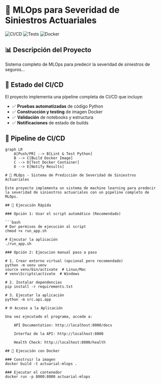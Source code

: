 # 🏥 MLOps para Severidad de Siniestros Actuariales

![CI/CD](https://github.com/TU_USUARIO/mlops-severidad-siniestros-actuariales/actions/workflows/ci-cd.yml/badge.svg)
![Tests](https://github.com/TU_USUARIO/mlops-severidad-siniestros-actuariales/actions/workflows/tests.yml/badge.svg)
![Docker](https://github.com/TU_USUARIO/mlops-severidad-siniestros-actuariale/actions/workflows/docker.yml/badge.svg)

## 📊 Descripción del Proyecto

Sistema completo de MLOps para predecir la severidad de siniestros de seguros...

## 🚀 Estado del CI/CD

El proyecto implementa una pipeline completa de CI/CD que incluye:

- ✅ **Pruebas automatizadas** de código Python
- ✅ **Construcción y testing** de imagen Docker  
- ✅ **Validación** de notebooks y estructura
- ✅ **Notificaciones** de estado de builds

## 🔄 Pipeline de CI/CD

```mermaid
graph LR
    A[Push/PR] --> B[Lint & Test Python]
    B --> C[Build Docker Image]
    C --> D[Test Docker Container]
    D --> E[Notify Results]

# 🏥 MLOps - Sistema de Predicción de Severidad de Siniestros Actuariales

Este proyecto implementa un sistema de machine learning para predecir la severidad de siniestros actuariales con un pipeline completo de MLOps.

## 🚀 Ejecución Rápida

### Opción 1: Usar el script automático (Recomendado)

```bash
# Dar permisos de ejecución al script
chmod +x run_app.sh

# Ejecutar la aplicación
./run_app.sh

### Opción 2: Ejecucion manual paso a paso

# 1. Crear entorno virtual (opcional pero recomendado)
python -m venv venv
source venv/bin/activate  # Linux/Mac
# venv\Scripts\activate  # Windows

# 2. Instalar dependencias
pip install -r requirements.txt

# 3. Ejecutar la aplicación
python -m src.api.app

# 🌐 Acceso a la Aplicación

Una vez ejecutado el programa, accede a:

    API Documentation: http://localhost:8000/docs

    Interfaz de la API: http://localhost:8000

    Health Check: http://localhost:8000/health

## 🐳 Ejecución con Docker

### Construir la imagen
docker build -t actuarial-mlops .

### Ejecutar el contenedor
docker run -p 8000:8000 actuarial-mlops